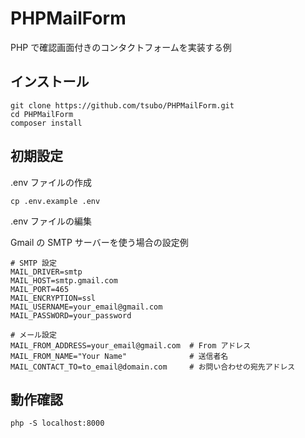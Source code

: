 # PHPMailForm

PHP で確認画面付きのコンタクトフォームを実装する例

## インストール

```
git clone https://github.com/tsubo/PHPMailForm.git
cd PHPMailForm
composer install
```

## 初期設定

.env ファイルの作成

```
cp .env.example .env
```

.env ファイルの編集

Gmail の SMTP サーバーを使う場合の設定例

```
# SMTP 設定
MAIL_DRIVER=smtp
MAIL_HOST=smtp.gmail.com
MAIL_PORT=465
MAIL_ENCRYPTION=ssl
MAIL_USERNAME=your_email@gmail.com
MAIL_PASSWORD=your_password

# メール設定
MAIL_FROM_ADDRESS=your_email@gmail.com  # From アドレス
MAIL_FROM_NAME="Your Name"              # 送信者名
MAIL_CONTACT_TO=to_email@domain.com     # お問い合わせの宛先アドレス
```

## 動作確認

```
php -S localhost:8000
```